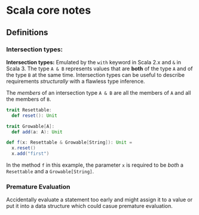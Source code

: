 # Scala core notes

## Definitions

### Intersection types:

**Intersection types:** Emulated by the `with` keyword in Scala 2.x and `&` in Scala 3. The type `A & B` represents values that are **both** of the type `A` and of the type `B` at the same time. Intersection types can be useful to describe requirements  *structurally* with a flawless type inference.

The *members* of an intersection type `A & B` are all the members of `A` and all the members of `B`.

```scala
trait Resettable:
  def reset(): Unit

trait Growable[A]:
  def add(a: A): Unit

def f(x: Resettable & Growable[String]): Unit =
  x.reset()
  x.add("first")


```

In the method `f` in this example, the parameter `x` is required to be *both* a `Resettable` and a `Growable[String]`.


### Premature Evaluation

Accidentally evaluate a statement too early and might assign it to a value or put it into a data structure which could casue premature evaluation.

